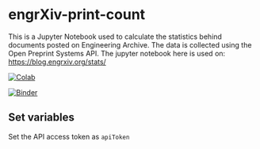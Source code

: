 # engrXiv-print-count

This is a Jupyter Notebook used to calculate the statistics behind documents posted on Engineering Archive. The data is collected using the Open Preprint Systems API. The jupyter notebook here is used on: https://blog.engrxiv.org/stats/

[![Colab](https://colab.research.google.com/assets/colab-badge.svg)](https://colab.research.google.com/github/OpenEngr/engrXiv-print-count/blob/master/engrXiv_prints.ipynb)

[![Binder](https://mybinder.org/badge_logo.svg)](https://mybinder.org/v2/gh/OpenEngr/engrXiv-print-count/master?filepath=engrXiv_prints.ipynb)

## Set variables

Set the API access token as `apiToken`

